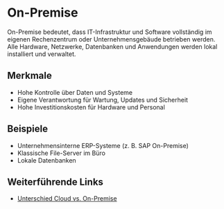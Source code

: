 # On-Premise

On-Premise bedeutet, dass IT-Infrastruktur und Software vollständig im eigenen Rechenzentrum oder Unternehmensgebäude betrieben werden.  
Alle Hardware, Netzwerke, Datenbanken und Anwendungen werden lokal installiert und verwaltet.

## Merkmale
- Hohe Kontrolle über Daten und Systeme
- Eigene Verantwortung für Wartung, Updates und Sicherheit
- Hohe Investitionskosten für Hardware und Personal

## Beispiele
- Unternehmensinterne ERP-Systeme (z. B. SAP On-Premise)
- Klassische File-Server im Büro
- Lokale Datenbanken


## Weiterführende Links
- [Unterschied Cloud vs. On-Premise](https://www.ibm.com/de-de/topics/on-premises)
